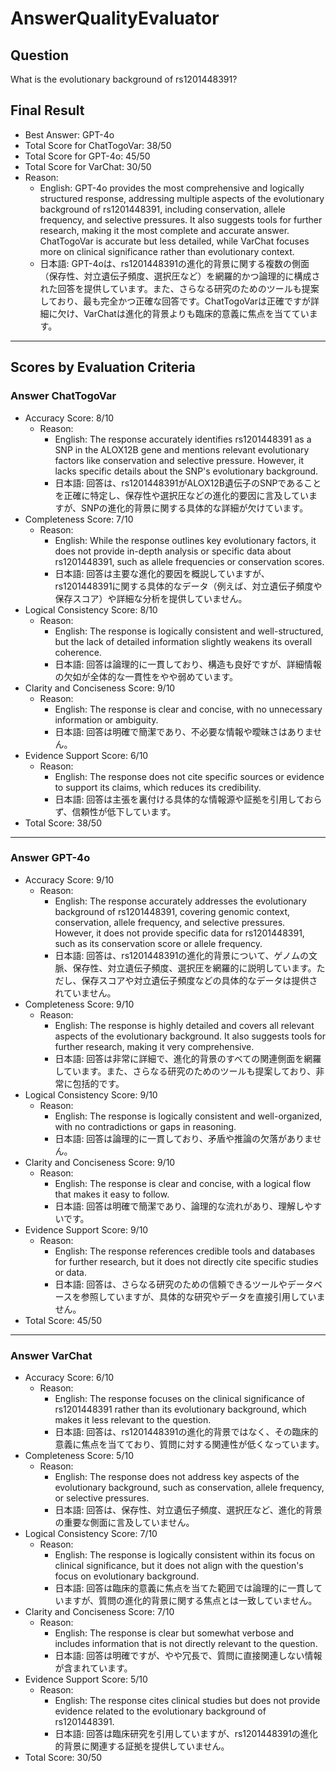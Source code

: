 # AnswerQualityEvaluator

## Question

What is the evolutionary background of rs1201448391?

## Final Result

- Best Answer: GPT-4o
- Total Score for ChatTogoVar: 38/50
- Total Score for GPT-4o: 45/50
- Total Score for VarChat: 30/50
- Reason:
  - English: GPT-4o provides the most comprehensive and logically structured response, addressing multiple aspects of the evolutionary background of rs1201448391, including conservation, allele frequency, and selective pressures. It also suggests tools for further research, making it the most complete and accurate answer. ChatTogoVar is accurate but less detailed, while VarChat focuses more on clinical significance rather than evolutionary context.
  - 日本語: GPT-4oは、rs1201448391の進化的背景に関する複数の側面（保存性、対立遺伝子頻度、選択圧など）を網羅的かつ論理的に構成された回答を提供しています。また、さらなる研究のためのツールも提案しており、最も完全かつ正確な回答です。ChatTogoVarは正確ですが詳細に欠け、VarChatは進化的背景よりも臨床的意義に焦点を当てています。

---

## Scores by Evaluation Criteria

### Answer ChatTogoVar
- Accuracy Score: 8/10
  - Reason: 
    - English: The response accurately identifies rs1201448391 as a SNP in the ALOX12B gene and mentions relevant evolutionary factors like conservation and selective pressure. However, it lacks specific details about the SNP's evolutionary background.
    - 日本語: 回答は、rs1201448391がALOX12B遺伝子のSNPであることを正確に特定し、保存性や選択圧などの進化的要因に言及していますが、SNPの進化的背景に関する具体的な詳細が欠けています。
- Completeness Score: 7/10
  - Reason: 
    - English: While the response outlines key evolutionary factors, it does not provide in-depth analysis or specific data about rs1201448391, such as allele frequencies or conservation scores.
    - 日本語: 回答は主要な進化的要因を概説していますが、rs1201448391に関する具体的なデータ（例えば、対立遺伝子頻度や保存スコア）や詳細な分析を提供していません。
- Logical Consistency Score: 8/10
  - Reason: 
    - English: The response is logically consistent and well-structured, but the lack of detailed information slightly weakens its overall coherence.
    - 日本語: 回答は論理的に一貫しており、構造も良好ですが、詳細情報の欠如が全体的な一貫性をやや弱めています。
- Clarity and Conciseness Score: 9/10
  - Reason: 
    - English: The response is clear and concise, with no unnecessary information or ambiguity.
    - 日本語: 回答は明確で簡潔であり、不必要な情報や曖昧さはありません。
- Evidence Support Score: 6/10
  - Reason: 
    - English: The response does not cite specific sources or evidence to support its claims, which reduces its credibility.
    - 日本語: 回答は主張を裏付ける具体的な情報源や証拠を引用しておらず、信頼性が低下しています。
- Total Score: 38/50

---

### Answer GPT-4o
- Accuracy Score: 9/10
  - Reason: 
    - English: The response accurately addresses the evolutionary background of rs1201448391, covering genomic context, conservation, allele frequency, and selective pressures. However, it does not provide specific data for rs1201448391, such as its conservation score or allele frequency.
    - 日本語: 回答は、rs1201448391の進化的背景について、ゲノムの文脈、保存性、対立遺伝子頻度、選択圧を網羅的に説明しています。ただし、保存スコアや対立遺伝子頻度などの具体的なデータは提供されていません。
- Completeness Score: 9/10
  - Reason: 
    - English: The response is highly detailed and covers all relevant aspects of the evolutionary background. It also suggests tools for further research, making it very comprehensive.
    - 日本語: 回答は非常に詳細で、進化的背景のすべての関連側面を網羅しています。また、さらなる研究のためのツールも提案しており、非常に包括的です。
- Logical Consistency Score: 9/10
  - Reason: 
    - English: The response is logically consistent and well-organized, with no contradictions or gaps in reasoning.
    - 日本語: 回答は論理的に一貫しており、矛盾や推論の欠落がありません。
- Clarity and Conciseness Score: 9/10
  - Reason: 
    - English: The response is clear and concise, with a logical flow that makes it easy to follow.
    - 日本語: 回答は明確で簡潔であり、論理的な流れがあり、理解しやすいです。
- Evidence Support Score: 9/10
  - Reason: 
    - English: The response references credible tools and databases for further research, but it does not directly cite specific studies or data.
    - 日本語: 回答は、さらなる研究のための信頼できるツールやデータベースを参照していますが、具体的な研究やデータを直接引用していません。
- Total Score: 45/50

---

### Answer VarChat
- Accuracy Score: 6/10
  - Reason: 
    - English: The response focuses on the clinical significance of rs1201448391 rather than its evolutionary background, which makes it less relevant to the question.
    - 日本語: 回答は、rs1201448391の進化的背景ではなく、その臨床的意義に焦点を当てており、質問に対する関連性が低くなっています。
- Completeness Score: 5/10
  - Reason: 
    - English: The response does not address key aspects of the evolutionary background, such as conservation, allele frequency, or selective pressures.
    - 日本語: 回答は、保存性、対立遺伝子頻度、選択圧など、進化的背景の重要な側面に言及していません。
- Logical Consistency Score: 7/10
  - Reason: 
    - English: The response is logically consistent within its focus on clinical significance, but it does not align with the question's focus on evolutionary background.
    - 日本語: 回答は臨床的意義に焦点を当てた範囲では論理的に一貫していますが、質問の進化的背景に関する焦点とは一致していません。
- Clarity and Conciseness Score: 7/10
  - Reason: 
    - English: The response is clear but somewhat verbose and includes information that is not directly relevant to the question.
    - 日本語: 回答は明確ですが、やや冗長で、質問に直接関連しない情報が含まれています。
- Evidence Support Score: 5/10
  - Reason: 
    - English: The response cites clinical studies but does not provide evidence related to the evolutionary background of rs1201448391.
    - 日本語: 回答は臨床研究を引用していますが、rs1201448391の進化的背景に関連する証拠を提供していません。
- Total Score: 30/50